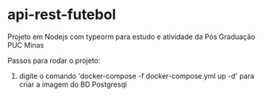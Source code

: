 # api-rest-futebol
Projeto em Nodejs com typeorm para estudo e atividade da Pós Graduação PUC Minas

Passos para rodar o projeto:

1) digite o comando 'docker-compose -f docker-compose.yml up -d' para criar a imagem do BD Postgresql
